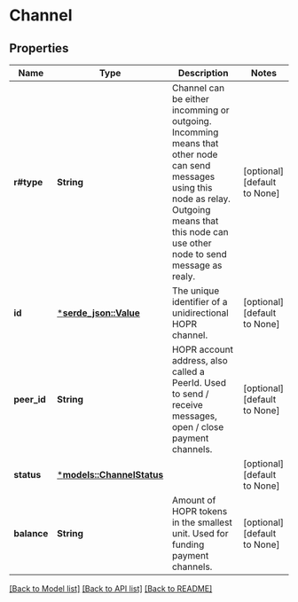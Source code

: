 # Channel

## Properties
Name | Type | Description | Notes
------------ | ------------- | ------------- | -------------
**r#type** | **String** | Channel can be either incomming or outgoing. Incomming means that other node can send messages using this node as relay. Outgoing means that this node can use other node to send message as realy. | [optional] [default to None]
**id** | [***serde_json::Value**](.md) | The unique identifier of a unidirectional HOPR channel. | [optional] [default to None]
**peer_id** | **String** | HOPR account address, also called a PeerId. Used to send / receive messages, open / close payment channels. | [optional] [default to None]
**status** | [***models::ChannelStatus**](ChannelStatus.md) |  | [optional] [default to None]
**balance** | **String** | Amount of HOPR tokens in the smallest unit. Used for funding payment channels. | [optional] [default to None]

[[Back to Model list]](../README.md#documentation-for-models) [[Back to API list]](../README.md#documentation-for-api-endpoints) [[Back to README]](../README.md)


